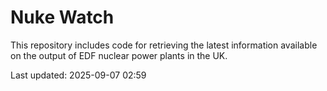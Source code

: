 # Nuke Watch

This repository includes code for retrieving the latest information available on the output of EDF nuclear power plants in the UK.

Last updated: 2025-09-07 02:59